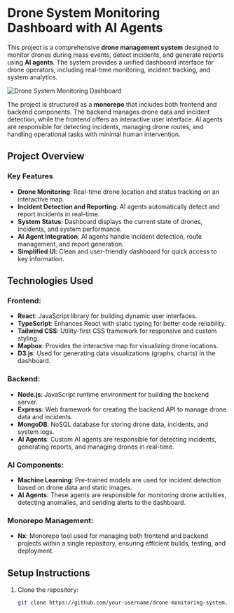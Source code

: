 # Drone System Monitoring Dashboard with AI Agents

This project is a comprehensive **drone management system** designed to monitor drones during mass events, detect incidents, and generate reports using **AI agents**. The system provides a unified dashboard interface for drone operators, including real-time monitoring, incident tracking, and system analytics.

![Drone System Monitoring Dashboard](./A_sleek,_modern_dashboard_design_for_a_drone_manag.png)

The project is structured as a **monorepo** that includes both frontend and backend components. The backend manages drone data and incident detection, while the frontend offers an interactive user interface. AI agents are responsible for detecting incidents, managing drone routes, and handling operational tasks with minimal human intervention.

## Project Overview

### Key Features

- **Drone Monitoring**: Real-time drone location and status tracking on an interactive map.
- **Incident Detection and Reporting**: AI agents automatically detect and report incidents in real-time.
- **System Status**: Dashboard displays the current state of drones, incidents, and system performance.
- **AI Agent Integration**: AI agents handle incident detection, route management, and report generation.
- **Simplified UI**: Clean and user-friendly dashboard for quick access to key information.

## Technologies Used

### **Frontend:**

- **React**: JavaScript library for building dynamic user interfaces.
- **TypeScript**: Enhances React with static typing for better code reliability.
- **Tailwind CSS**: Utility-first CSS framework for responsive and custom styling.
- **Mapbox**: Provides the interactive map for visualizing drone locations.
- **D3.js**: Used for generating data visualizations (graphs, charts) in the dashboard.

### **Backend:**

- **Node.js**: JavaScript runtime environment for building the backend server.
- **Express**: Web framework for creating the backend API to manage drone data and incidents.
- **MongoDB**: NoSQL database for storing drone data, incidents, and system logs.
- **AI Agents**: Custom AI agents are responsible for detecting incidents, generating reports, and managing drones in real-time.

### **AI Components:**

- **Machine Learning**: Pre-trained models are used for incident detection based on drone data and static images.
- **AI Agents**: These agents are responsible for monitoring drone activities, detecting anomalies, and sending alerts to the dashboard.
  
### **Monorepo Management:**

- **Nx**: Monorepo tool used for managing both frontend and backend projects within a single repository, ensuring efficient builds, testing, and deployment.

## Setup Instructions

1. Clone the repository:
   ```bash
   git clone https://github.com/your-username/drone-monitoring-system.git
